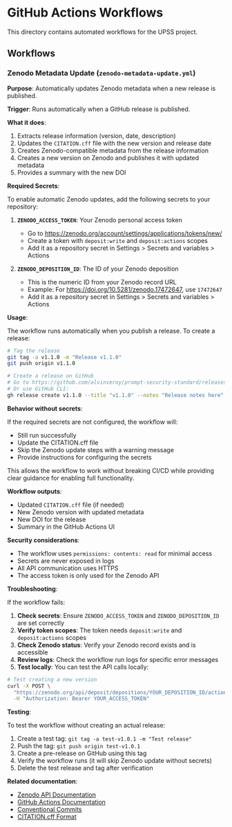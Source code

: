 # GitHub Actions Workflows

This directory contains automated workflows for the UPSS project.

## Workflows

### Zenodo Metadata Update (`zenodo-metadata-update.yml`)

**Purpose**: Automatically updates Zenodo metadata when a new release is published.

**Trigger**: Runs automatically when a GitHub release is published.

**What it does**:
1. Extracts release information (version, date, description)
2. Updates the `CITATION.cff` file with the new version and release date
3. Creates Zenodo-compatible metadata from the release information
4. Creates a new version on Zenodo and publishes it with updated metadata
5. Provides a summary with the new DOI

**Required Secrets**:

To enable automatic Zenodo updates, add the following secrets to your repository:

1. **`ZENODO_ACCESS_TOKEN`**: Your Zenodo personal access token
   - Go to https://zenodo.org/account/settings/applications/tokens/new/
   - Create a token with `deposit:write` and `deposit:actions` scopes
   - Add it as a repository secret in Settings > Secrets and variables > Actions

2. **`ZENODO_DEPOSITION_ID`**: The ID of your Zenodo deposition
   - This is the numeric ID from your Zenodo record URL
   - Example: For https://doi.org/10.5281/zenodo.17472647, use `17472647`
   - Add it as a repository secret in Settings > Secrets and variables > Actions

**Usage**:

The workflow runs automatically when you publish a release. To create a release:

```bash
# Tag the release
git tag -a v1.1.0 -m "Release v1.1.0"
git push origin v1.1.0

# Create a release on GitHub
# Go to https://github.com/alvinveroy/prompt-security-standard/releases/new
# Or use GitHub CLI:
gh release create v1.1.0 --title "v1.1.0" --notes "Release notes here"
```

**Behavior without secrets**:

If the required secrets are not configured, the workflow will:
- Still run successfully
- Update the CITATION.cff file
- Skip the Zenodo update steps with a warning message
- Provide instructions for configuring the secrets

This allows the workflow to work without breaking CI/CD while providing clear guidance for enabling full functionality.

**Workflow outputs**:

- Updated `CITATION.cff` file (if needed)
- New Zenodo version with updated metadata
- New DOI for the release
- Summary in the GitHub Actions UI

**Security considerations**:

- The workflow uses `permissions: contents: read` for minimal access
- Secrets are never exposed in logs
- All API communication uses HTTPS
- The access token is only used for the Zenodo API

**Troubleshooting**:

If the workflow fails:

1. **Check secrets**: Ensure `ZENODO_ACCESS_TOKEN` and `ZENODO_DEPOSITION_ID` are set correctly
2. **Verify token scopes**: The token needs `deposit:write` and `deposit:actions` scopes
3. **Check Zenodo status**: Verify your Zenodo record exists and is accessible
4. **Review logs**: Check the workflow run logs for specific error messages
5. **Test locally**: You can test the API calls locally:

```bash
# Test creating a new version
curl -X POST \
  "https://zenodo.org/api/deposit/depositions/YOUR_DEPOSITION_ID/actions/newversion" \
  -H "Authorization: Bearer YOUR_ACCESS_TOKEN"
```

**Testing**:

To test the workflow without creating an actual release:

1. Create a test tag: `git tag -a test-v1.0.1 -m "Test release"`
2. Push the tag: `git push origin test-v1.0.1`
3. Create a pre-release on GitHub using this tag
4. Verify the workflow runs (it will skip Zenodo update without secrets)
5. Delete the test release and tag after verification

**Related documentation**:

- [Zenodo API Documentation](https://developers.zenodo.org/)
- [GitHub Actions Documentation](https://docs.github.com/en/actions)
- [Conventional Commits](https://www.conventionalcommits.org/)
- [CITATION.cff Format](https://citation-file-format.github.io/)
